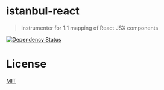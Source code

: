 # istanbul-react
> Instrumenter for 1:1 mapping of React JSX components

[![Dependency Status](http://img.shields.io/gemnasium/podio/istanbul-react.svg?style=flat-square)](https://gemnasium.com/podio/istanbul-react)

# License

[MIT](LICENSE)
